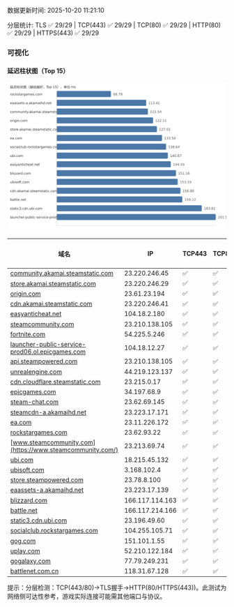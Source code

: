 数据更新时间: 2025-10-20 11:21:10

分层统计: TLS ✅ 29/29 | TCP(443) ✅ 29/29 | TCP(80) ✅ 29/29 | HTTP(80) ✅ 29/29 | HTTPS(443) ✅ 29/29

### 可视化

#### 延迟柱状图（Top 15）

![Latency Chart](latency_chart.svg)

| 域名 | IP | TCP443 | TCP80 | TLS 握手 | HTTP(80) | 状态码 | HTTPS(443) | 状态码(HTTPS) | 延迟(ms) |
|---|---|---|---|---|---|---|---|---|---|
| [community.akamai.steamstatic.com](https://community.akamai.steamstatic.com/) | 23.220.246.45 | ✅ | ✅ | ✅ | ✅ | 403 | ✅ | 403 | 115.54 |
| [store.akamai.steamstatic.com](https://store.akamai.steamstatic.com/) | 23.220.246.29 | ✅ | ✅ | ✅ | ✅ | 403 | ✅ | 403 | 127.01 |
| [origin.com](https://origin.com/) | 23.61.23.194 | ✅ | ✅ | ✅ | ✅ | 301 | ✅ | 301 | 122.11 |
| [cdn.akamai.steamstatic.com](https://cdn.akamai.steamstatic.com/) | 23.220.246.41 | ✅ | ✅ | ✅ | ✅ | 200 | ✅ | 200 | 156.8 |
| [easyanticheat.net](https://easyanticheat.net/) | 104.18.2.180 | ✅ | ✅ | ✅ | ✅ | 301 | ✅ | 301 | 144.59 |
| [steamcommunity.com](https://steamcommunity.com/) | 23.210.138.105 | ✅ | ✅ | ✅ | ✅ | 302 | ✅ | 200 | 203.88 |
| [fortnite.com](https://fortnite.com/) | 54.225.5.246 | ✅ | ✅ | ✅ | ✅ | 301 | ✅ | 301 | 202.75 |
| [launcher-public-service-prod06.ol.epicgames.com](https://launcher-public-service-prod06.ol.epicgames.com/) | 104.18.12.27 | ✅ | ✅ | ✅ | ✅ | 404 | ✅ | 404 | 201.56 |
| [api.steampowered.com](https://api.steampowered.com/) | 23.210.138.105 | ✅ | ✅ | ✅ | ✅ | 404 | ✅ | 404 | 224.99 |
| [unrealengine.com](https://unrealengine.com/) | 44.219.123.137 | ✅ | ✅ | ✅ | ✅ | 301 | ✅ | 301 | 227.97 |
| [cdn.cloudflare.steamstatic.com](https://cdn.cloudflare.steamstatic.com/) | 23.215.0.17 | ✅ | ✅ | ✅ | ✅ | 200 | ✅ | 200 | 245.73 |
| [epicgames.com](https://epicgames.com/) | 34.197.68.9 | ✅ | ✅ | ✅ | ✅ | 301 | ✅ | 302 | 284.71 |
| [steam-chat.com](https://steam-chat.com/) | 23.62.69.145 | ✅ | ✅ | ✅ | ✅ | 302 | ✅ | 404 | 288.81 |
| [steamcdn-a.akamaihd.net](https://steamcdn-a.akamaihd.net/) | 23.223.17.171 | ✅ | ✅ | ✅ | ✅ | 200 | ✅ | 200 | 269.26 |
| [ea.com](https://ea.com/) | 23.11.226.172 | ✅ | ✅ | ✅ | ✅ | 301 | ✅ | 301 | 133.5 |
| [rockstargames.com](https://rockstargames.com/) | 23.62.93.22 | ✅ | ✅ | ✅ | ✅ | 301 | ✅ | 301 | 68.79 |
| [www.steamcommunity.com](https://www.steamcommunity.com/) | 23.213.69.74 | ✅ | ✅ | ✅ | ✅ | 302 | ✅ | 302 | 339.8 |
| [ubi.com](https://ubi.com/) | 18.215.45.132 | ✅ | ✅ | ✅ | ✅ | 301 | ✅ | 301 | 140.87 |
| [ubisoft.com](https://ubisoft.com/) | 3.168.102.4 | ✅ | ✅ | ✅ | ✅ | 301 | ✅ | 301 | 153.33 |
| [store.steampowered.com](https://store.steampowered.com/) | 23.78.8.100 | ✅ | ✅ | ✅ | ✅ | 302 | ✅ | 200 | 403.57 |
| [eaassets-a.akamaihd.net](https://eaassets-a.akamaihd.net/) | 23.223.17.139 | ✅ | ✅ | ✅ | ✅ | 404 | ✅ | 404 | 113.41 |
| [blizzard.com](https://blizzard.com/) | 166.117.114.163 | ✅ | ✅ | ✅ | ✅ | 302 | ✅ | 302 | 151.16 |
| [battle.net](https://battle.net/) | 166.117.214.166 | ✅ | ✅ | ✅ | ✅ | 301 | ✅ | 301 | 159.22 |
| [static3.cdn.ubi.com](https://static3.cdn.ubi.com/) | 23.196.49.60 | ✅ | ✅ | ✅ | ✅ | 401 | ✅ | 401 | 183.81 |
| [socialclub.rockstargames.com](https://socialclub.rockstargames.com/) | 104.255.105.71 | ✅ | ✅ | ✅ | ✅ | 301 | ✅ | 307 | 138.64 |
| [gog.com](https://gog.com/) | 151.101.1.55 | ✅ | ✅ | ✅ | ✅ | 301 | ✅ | 301 | 559.49 |
| [uplay.com](https://uplay.com/) | 52.210.122.184 | ✅ | ✅ | ✅ | ✅ | 301 | ✅ | 301 | 354.09 |
| [gogalaxy.com](https://gogalaxy.com/) | 77.79.249.231 | ✅ | ✅ | ✅ | ✅ | 301 | ✅ | 301 | 481.59 |
| [battlenet.com.cn](https://battlenet.com.cn/) | 118.31.67.128 | ✅ | ✅ | ✅ | ✅ | 308 | ✅ | 302 | 964.01 |

提示：分层检测：TCP(443/80)→TLS握手→HTTP(80/HTTPS(443))。此测试为网络侧可达性参考，游戏实际连接可能需其他端口与协议。